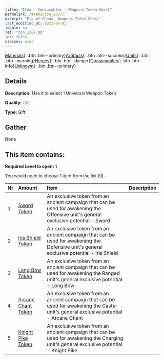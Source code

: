 ```yaml
---
title: "Item - Consumables - Weapons Token Chest"
permalink: /Items/con_1367/
excerpt: "Era of Chaos  Weapons Token Chest"
last_modified_at: 2021-04-01
locale: en
ref: "con_1367.md"
toc: false
classes: wide
---
```

 [Materials](/Items/){: .btn .btn--primary}[Artifacts](/Items/Artifacts/){: .btn .btn--success}[Units](/Items/Units/){: .btn .btn--warning}[Heroes](/Items/Heroes/){: .btn .btn--danger}[Consumables](/Items/Consumables/){: .btn .btn--info}[Unknown](/Items/Unknown/){: .btn .btn--primary}

## Details
 **Description:** Use it to select 1 Universal Weapon Token

 **Quality:** <span style="color: #DA70D6">OK</span>

 **Type:** Gift

## Gather

  None

## This item contains:

 **Required Level to open:** 1

 You would need to choose 1 item from the list (0):

  | Nr | Amount |     Item    | Description |
  |:---|:-------|:------------|:-----------:|
  | 1 | [Sword Token](/Items/con_912/) | An exclusive token from an ancient campaign that can be used for awakening the Offensive unit's general exclusive potential - Sword | 
  | 2 | [Iris Shield Token](/Items/con_913/) | An exclusive token from an ancient campaign that can be used for awakening the Defensive unit's general exclusive potential - Iris Shield | 
  | 3 | [Long Bow Token](/Items/con_914/) | An exclusive token from an ancient campaign that can be used for awakening the Ranged unit's general exclusive potential - Long Bow | 
  | 4 | [Arcane Chant Token](/Items/con_915/) | An exclusive token from an ancient campaign that can be used for awakening the Caster unit's general exclusive potential - Arcane Chant | 
  | 5 | [Knight Pike Token](/Items/con_916/) | An exclusive token from an ancient campaign that can be used for awakening the Charging unit's general exclusive potential - Knight Pike | 
